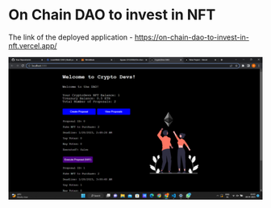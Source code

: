 # On Chain DAO to invest in NFT

The link of the deployed application - https://on-chain-dao-to-invest-in-nft.vercel.app/

![img](https://github.com/Jigsaw-23122002/On-chain-DAO-to-invest-in-NFT/blob/main/Image.png)
